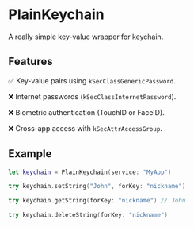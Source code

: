 # PlainKeychain
A really simple key-value wrapper for keychain.

## Features
✅ Key-value pairs using `kSecClassGenericPassword`.

❌ Internet passwords (`kSecClassInternetPassword`).

❌ Biometric authentication (TouchID or FaceID).

❌ Cross-app access with `kSecAttrAccessGroup`.


## Example
```swift
let keychain = PlainKeychain(service: "MyApp")

try keychain.setString("John", forKey: "nickname")

try keychain.getString(forKey: "nickname") // John

try keychain.deleteString(forKey: "nickname")
```
